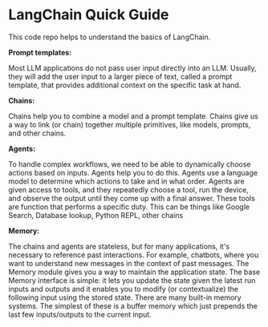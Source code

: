 # LangChain Quick Guide
This code repo helps to understand the basics of LangChain.

**Prompt templates:**

Most LLM applications do not pass user input directly into an LLM. Usually, they will add the user input to a larger piece of text, called a prompt template, that provides additional context on the specific task at hand.

**Chains:**

Chains help you to combine a model and a prompt template. Chains give us a way to link (or chain) together multiple primitives, like models, prompts, and other chains.

**Agents:**

To handle complex workflows, we need to be able to dynamically choose actions based on inputs. Agents help you to do this.
Agents use a language model to determine which actions to take and in what order. 
Agents are given access to tools, and they repeatedly choose a tool, run the device, and observe the output until they come up with a final answer. These tools are function that performs a specific duty. This can be things like Google Search, Database lookup, Python REPL, other chains

**Memory:**

The chains and agents are stateless, but for many applications, it's necessary to reference past interactions. 
For example, chatbots, where you want to understand new messages in the context of past messages.
The Memory module gives you a way to maintain the application state. The base Memory interface is simple: it lets you update the state given the latest run inputs and outputs and it enables you to modify (or contextualize) the following input using the stored state.
There are many built-in memory systems. The simplest of these is a buffer memory which just prepends the last few inputs/outputs to the current input.
